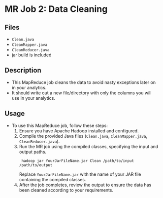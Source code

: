 # MR Job 2: Data Cleaning

## Files
- `Clean.java`
- `CleanMapper.java`
- `CleanReducer.java`
- jar build is included


## Description
- This MapReduce job cleans the data to avoid nasty exceptions later on in your analytics.
- It should write out a new file/directory with only the columns you will use in your analytics.

## Usage
- To use this MapReduce job, follow these steps:
    1. Ensure you have Apache Hadoop installed and configured.
    2. Compile the provided Java files (`Clean.java`, `CleanMapper.java`, `CleanReducer.java`).
    3. Run the MR job using the compiled classes, specifying the input and output paths.
        ```
         hadoop jar YourJarFileName.jar Clean /path/to/input /path/to/output
         ```
        Replace `YourJarFileName.jar` with the name of your JAR file containing the compiled classes.
    4. After the job completes, review the output to ensure the data has been cleaned according to your requirements.
